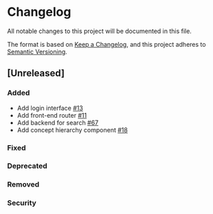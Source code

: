 # Changelog

All notable changes to this project will be documented in this file.

The format is based on [Keep a Changelog](https://keepachangelog.com/en/1.0.0/),
and this project adheres to [Semantic Versioning](https://semver.org/spec/v2.0.0.html).

## [Unreleased]

### Added
-   Add login interface [#13](https://github.com/archesproject/arches-lingo/issues/13)
-   Add front-end router [#11](https://github.com/archesproject/arches-lingo/issues/11)
-   Add backend for search [#67](https://github.com/archesproject/arches-lingo/issues/67)
-   Add concept hierarchy component [#18](https://github.com/archesproject/arches-lingo/issues/18)

### Fixed

### Deprecated

### Removed

### Security
